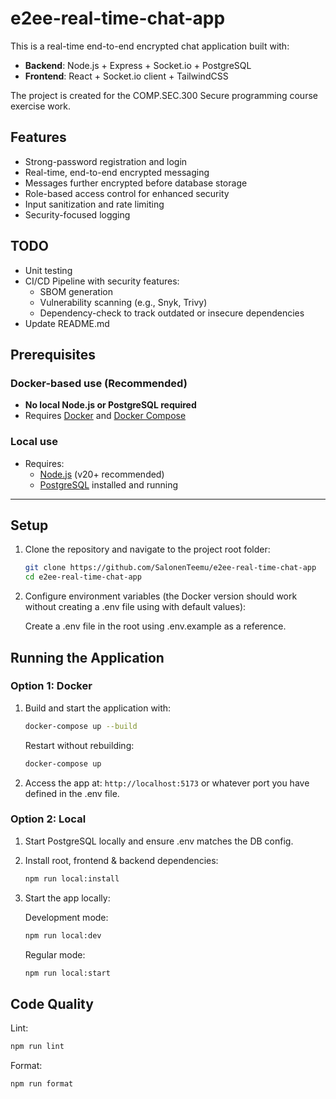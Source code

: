 # e2ee-real-time-chat-app

This is a real-time end-to-end encrypted chat application built with:

- **Backend**: Node.js + Express + Socket.io + PostgreSQL
- **Frontend**: React + Socket.io client + TailwindCSS

The project is created for the COMP.SEC.300 Secure programming course exercise work.

## Features

- Strong-password registration and login
- Real-time, end-to-end encrypted messaging
- Messages further encrypted before database storage
- Role-based access control for enhanced security
- Input sanitization and rate limiting
- Security-focused logging

## TODO

- Unit testing
- CI/CD Pipeline with security features:
  - SBOM generation
  - Vulnerability scanning (e.g., Snyk, Trivy)
  - Dependency-check to track outdated or insecure dependencies
- Update README.md

## Prerequisites

### Docker-based use (Recommended)

- **No local Node.js or PostgreSQL required**
- Requires [Docker](https://www.docker.com/) and [Docker Compose](https://docs.docker.com/compose/)

### Local use

- Requires:
  - [Node.js](https://nodejs.org/) (v20+ recommended)
  - [PostgreSQL](https://www.postgresql.org/) installed and running

---

## Setup

1. Clone the repository and navigate to the project root folder:

   ```sh
   git clone https://github.com/SalonenTeemu/e2ee-real-time-chat-app
   cd e2ee-real-time-chat-app
   ```

2. Configure environment variables (the Docker version should work without creating a .env file using with default values):

   Create a .env file in the root using .env.example as a reference.

## Running the Application

### Option 1: Docker

1. Build and start the application with:

   ```sh
   docker-compose up --build
   ```

   Restart without rebuilding:

   ```sh
   docker-compose up
   ```

2. Access the app at: `http://localhost:5173` or whatever port you have defined in the .env file.

### Option 2: Local

1. Start PostgreSQL locally and ensure .env matches the DB config.

2. Install root, frontend & backend dependencies:

   ```sh
   npm run local:install
   ```

3. Start the app locally:

   Development mode:

   ```sh
   npm run local:dev
   ```

   Regular mode:

   ```sh
   npm run local:start
   ```

## Code Quality

Lint:

```sh
npm run lint
```

Format:

```sh
npm run format
```

